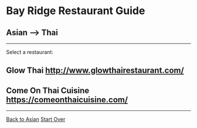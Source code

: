 # Bay Ridge Restaurant Guide
## Asian --> Thai
---
Select a restaurant:
## Glow Thai http://www.glowthairestaurant.com/
## Come On Thai Cuisine https://comeonthaicuisine.com/ 
---
[Back to Asian](asian/asian.md)
[Start Over](../home.md)
